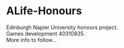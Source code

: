 # ALife-Honours
Edinburgh Napier University honours project.  
Games development 40310835.  
More info to follow...
